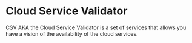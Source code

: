 # Cloud Service Validator

CSV AKA the Cloud Service Validator is a set of services that allows you have a vision of the availability of the cloud services.

